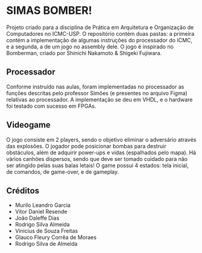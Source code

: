 # SIMAS BOMBER!

Projeto criado para a disciplina de Prática em Arquitetura e Organização
de Computadores no ICMC-USP. O repositório contém duas pastas: a primeira 
contém a implementação de algumas instruções do processador do ICMC, e a 
segunda, a de um jogo no assembly dele. O jogo é inspirado no Bomberman,
criado por Shinichi Nakamoto & Shigeki Fujiwara.

## Processador

Conforme instruído nas aulas, foram implementadas no processador as funções
descritas pelo professor Simões (e presentes no arquivo Figma) relativas ao 
processador. A implementação se deu em VHDL, e o hardware foi testado com
sucesso em FPGAs.

## Videogame

O jogo consiste em 2 players, sendo o objetivo eliminar o adversário através 
das explosões. O jogador pode posicionar bombas para destruir obstáculos, além de
adquirir power-ups e vidas (espalhados pelo mapa). Há vários canhões dispersos,
sendo que deve ser tomado cuidado para não ser atingido pelas suas balas letais!
O game possui 4 estados: tela inicial, de comandos, de game-over, e de gameplay.

## Créditos

- Murilo Leandro Garcia
- Vitor Daniel Resende 
- João Daleffe Dias
- Rodrigo Silva Almeida
- Vinicius de Souza Freitas
- Glauco Fleury Corrêa de Moraes
- Rodrigo Silva de Almeida
